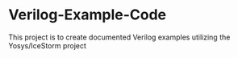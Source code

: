 # Verilog-Example-Code
This project is to create documented Verilog examples utilizing the Yosys/IceStorm project
